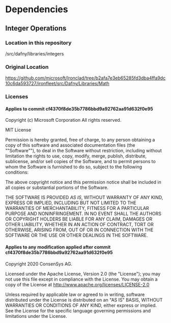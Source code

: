 # Dependencies
## Integer Operations

### Location in this repository
/src/dafny/libraries/integers

### Original Location
https://github.com/microsoft/Ironclad/tree/b2afa7e3eb65285fd3dba4ffa9dc10c6da593727/ironfleet/src/Dafny/Libraries/Math

### Licenses
#### Applies to commit cf4370f8de35b7786bbd9a92762aa91d632f0e95
Copyright (c) Microsoft Corporation All rights reserved. 

MIT License

Permission is hereby granted, free of charge, to any person obtaining a copy of
this software and associated documentation files (the ""Software""), to deal in
the Software without restriction, including without limitation the rights to
use, copy, modify, merge, publish, distribute, sublicense, and/or sell copies of
the Software, and to permit persons to whom the Software is furnished to do so,
subject to the following conditions:

The above copyright notice and this permission notice shall be included in all
copies or substantial portions of the Software.

THE SOFTWARE IS PROVIDED *AS IS*, WITHOUT WARRANTY OF ANY KIND, EXPRESS OR
IMPLIED, INCLUDING BUT NOT LIMITED TO THE WARRANTIES OF MERCHANTABILITY, FITNESS
FOR A PARTICULAR PURPOSE AND NONINFRINGEMENT. IN NO EVENT SHALL THE AUTHORS OR
COPYRIGHT HOLDERS BE LIABLE FOR ANY CLAIM, DAMAGES OR OTHER LIABILITY, WHETHER
IN AN ACTION OF CONTRACT, TORT OR OTHERWISE, ARISING FROM, OUT OF OR IN
CONNECTION WITH THE SOFTWARE OR THE USE OR OTHER DEALINGS IN THE SOFTWARE.

#### Applies to any modification applied after commit cf4370f8de35b7786bbd9a92762aa91d632f0e95

Copyright 2020 ConsenSys AG.
 
Licensed under the Apache License, Version 2.0 (the "License"); you may not use
this file except in compliance with the License. You may obtain a copy of the
License at http://www.apache.org/licenses/LICENSE-2.0
  
Unless required by applicable law or agreed to in writing, software distributed
under the License is distributed on an "AS IS" BASIS, WITHOUT WARRANTIES OR
CONDITIONS OF ANY KIND, either express or implied. See the License for the
specific language governing permissions and limitations under the License.